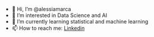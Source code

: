 - 👋 Hi, I’m @alessiamarca
- 👀 I’m interested in Data Science and AI
- 🌱 I’m currently learning statistical and machine learning
- 📫 How to reach me: [Linkedin](https://www.linkedin.com/in/alessia-marca-1b5b14219/)

<!---
alessiamarca/alessiamarca is a ✨ special ✨ repository because its `README.md` (this file) appears on your GitHub profile.
You can click the Preview link to take a look at your changes.
--->
